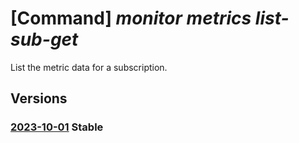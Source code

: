 # [Command] _monitor metrics list-sub-get_

List the metric data for a subscription.

## Versions

### [2023-10-01](/Resources/mgmt-plane/L3N1YnNjcmlwdGlvbnMve30vcHJvdmlkZXJzL21pY3Jvc29mdC5pbnNpZ2h0cy9tZXRyaWNz/2023-10-01.xml) **Stable**

<!-- mgmt-plane /subscriptions/{}/providers/microsoft.insights/metrics 2023-10-01 -->
